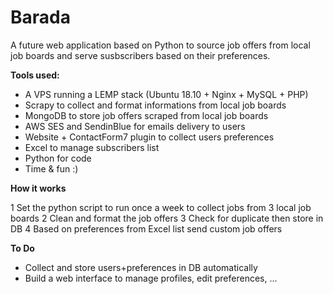 # Barada
A future web application based on Python to source job offers from local job boards and serve susbscribers based on their preferences.

**Tools used:**

* A VPS running a LEMP stack (Ubuntu 18.10 + Nginx + MySQL + PHP)
* Scrapy to collect and format informations from local job boards
* MongoDB to store job offers scraped from local job boards
* AWS SES and SendinBlue for emails delivery to users
* Website + ContactForm7 plugin to collect users preferences
* Excel to manage subscribers list
* Python for code
* Time & fun :)

**How it works**

1 Set the python script to run once a week to collect jobs from 3 local job boards
2 Clean and format the job offers
3 Check for duplicate then store in DB
4 Based on preferences from Excel list send custom job offers

**To Do**

* Collect and store users+preferences in DB automatically
* Build a web interface to manage profiles, edit preferences, ...
